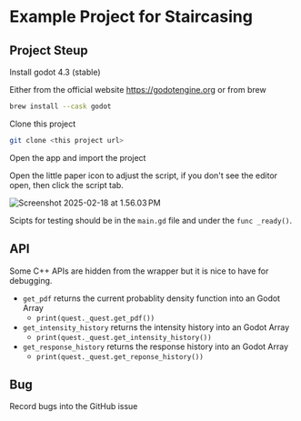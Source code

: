 # Example Project for Staircasing 

## Project Steup

Install godot 4.3 (stable)

Either from the official website https://godotengine.org or from brew 

```zsh
brew install --cask godot 
```

Clone this project 

```zsh
git clone <this project url>
```

Open the app and import the project 

Open the little paper icon to adjust the script, if you don't see the editor open, then click the script tab. 

![Screenshot 2025-02-18 at 1.56.03 PM](https://github.com/ChengranAA/Quest_Benchmark/blob/main/README.assets/Screenshot%202025-02-18%20at%201.56.03%E2%80%AFPM.png)

Scipts for testing should be in the `main.gd` file and under the `func _ready()`. 

## API

Some C++ APIs are hidden from the wrapper but it is nice to have for debugging. 

- `get_pdf` returns the current probablity density function into an Godot Array 
  - `print(quest._quest.get_pdf())`
- `get_intensity_history` returns the intensity history into an Godot Array 
  - `print(quest._quest.get_intensity_history())`
- `get_response_history` returns the response history into an Godot Array 
  - `print(quest._quest.get_reponse_history())`

## Bug 

Record bugs into the GitHub issue 
